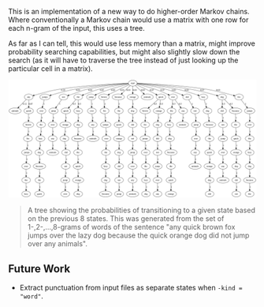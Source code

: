 This is an implementation of a new way to do higher-order Markov chains. Where conventionally a Markov chain would use a matrix with one row for each n-gram of the input, this uses a tree.

As far as I can tell, this would use less memory than a matrix, might improve probability searching capabilities, but might also slightly slow down the search (as it will have to traverse the tree instead of just looking up the particular cell in a matrix).

![](out.svg)
> A tree showing the probabilities of transitioning to a given state based on the previous 8 states. This was generated from the set of 1-,2-,...,8-grams of words of the sentence "any quick brown fox jumps over the lazy dog because the quick orange dog did not jump over any animals".

## Future Work

 - Extract punctuation from input files as separate states when `-kind = "word"`.